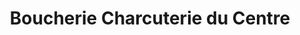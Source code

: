---
title: "Boucherie Charcuterie du Centre"
url: /fondettes/boucherie-charcuterie-du-centre/
shop: Metzgerei
---